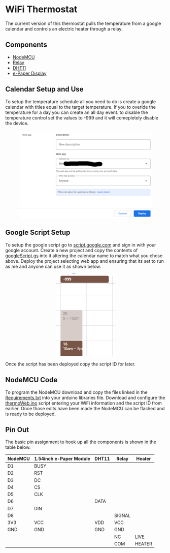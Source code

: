 # WiFi Thermostat
The current version of this thermostat pulls the temperature from a google calendar and controls an electric heater through a relay.

## Components
- [NodeMCU](https://www.digikey.ca/en/products/detail/adafruit/2821/1528-1530-ND/5775536)
- [Relay](https://www.digikey.ca/en/products/detail/dfrobot/DFR0251/6588596)
- [DHT11](https://www.digikey.ca/en/products/detail/adafruit-industries-llc/386/5356713?s=N4IgTCBcDaICIAkAqBGFIC6BfIA)
- [e-Paper Display](https://www.waveshare.com/product/1.54inch-e-paper-module.htm)

## Calendar Setup and Use
To setup the temperature schedule all you need to do is create a google calendar with titles equal to the target temperature. If you to overide the temperature for a day you can create an all day event. to disable the temperature control set the values to -999 and it will comepletely disable the device.
<center><figure><img src=https://raw.githubusercontent.com/ealexanderca/thermostat/main/extras/GSconfig.png alt='missing' /></figure></center>

## Google Script Setup
To setup the google script go to [script.google.com](https://script.google.com/) and sign in with your google account. Create a new project and copy the contents of [googleScript.gs](https://raw.githubusercontent.com/ealexanderca/thermostat/main/googleScript.gs) into it altering the calendar name to match what you chose above. Deploy the project selecting web app and ensuring that its set to run as me and anyone can use it as shown below.
<center><figure><img src=https://raw.githubusercontent.com/ealexanderca/thermostat/main/extras/Calendar.png alt='missing' /></figure></center>
Once the script has been deployed copy the script ID for later.

## NodeMCU Code
To program the NodeMCU download and copy the files linked in the [Requirements.txt](https://raw.githubusercontent.com/ealexanderca/thermostat/main/Requirements.txt) into your arduino libraries file. Download and configure the [thermoWeb.ino](https://raw.githubusercontent.com/ealexanderca/thermostat/main/thermoWeb/thermoWeb.ino) script entering your WiFi information and the script ID from earlier. Once those edits have been made the NodeMCU can be flashed and is ready to be deployed.

## Pin Out
The basic pin assignment to hook up all the components is shown in the table below.

| NodeMCU | 1.54inch e-Paper Module | DHT11 | Relay  | Heater |
|---------|-------------------------|-------|--------|--------|
| D1      | BUSY                    |       |        |        |
| D2      | RST                     |       |        |        |
| D3      | DC                      |       |        |        |
| D4      | CS                      |       |        |        |
| D5      | CLK                     |       |        |        |
| D6      |                         | DATA  |        |        |
| D7      | DIN                     |       |        |        |
| D8      |                         |       | SIGNAL |        |
| 3V3     | VCC                     | VDD   | VCC    |        |
| GND     | GND                     | GND   | GND    |        |
|         |                         |       | NC     | LIVE   |
|         |                         |       | COM    | HEATER |
